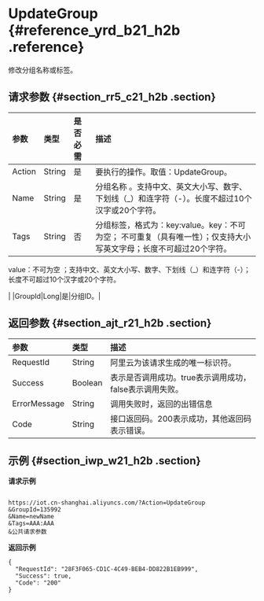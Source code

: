 # UpdateGroup {#reference_yrd_b21_h2b .reference}

修改分组名称或标签。

## 请求参数 {#section_rr5_c21_h2b .section}

|参数|类型|是否必需|描述|
|:-|:-|:---|:-|
|Action|String|是|要执行的操作。取值：UpdateGroup。|
|Name|String|是|分组名称 。支持中文、英文大小写、数字、下划线（\_）和连字符（-）。长度不超过10个汉字或20个字符。|
|Tags|String|否|分组标签，格式为：key:value。key：不可为空； 不可重复（具有唯一性）；仅支持大小写英文字母；长度不可超过20个字符。

value：不可为空 ；支持中文、英文大小写、数字、下划线（\_）和连字符（-）；长度不可超过10个汉字或20个字符。

|
|GroupId|Long|是|分组ID。|

## 返回参数 {#section_ajt_r21_h2b .section}

|参数|类型|描述|
|:-|:-|:-|
|RequestId|String|阿里云为该请求生成的唯一标识符。|
|Success|Boolean|表示是否调用成功。true表示调用成功，false表示调用失败。|
|ErrorMessage|String|调用失败时，返回的出错信息|
|Code|String|接口返回码。200表示成功，其他返回码表示错误。|

## 示例 {#section_iwp_w21_h2b .section}

**请求示例**

```

https://iot.cn-shanghai.aliyuncs.com/?Action=UpdateGroup
&GroupId=135992
&Name=newName
&Tags=AAA:AAA
&公共请求参数
```

**返回示例**

```
{
  "RequestId": "28F3F065-CD1C-4C49-BEB4-DD822B1EB999",
  "Success": true,
  "Code": "200"
}
```


